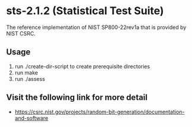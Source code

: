 # sts-2.1.2 (Statistical Test Suite)
The reference implementation of NIST SP800-22rev1a that is provided by NIST CSRC.

## Usage
1. run ./create-dir-script to create prerequisite directories
2. run make
3. run ./assess

## Visit the following link for more detail
- https://csrc.nist.gov/projects/random-bit-generation/documentation-and-software